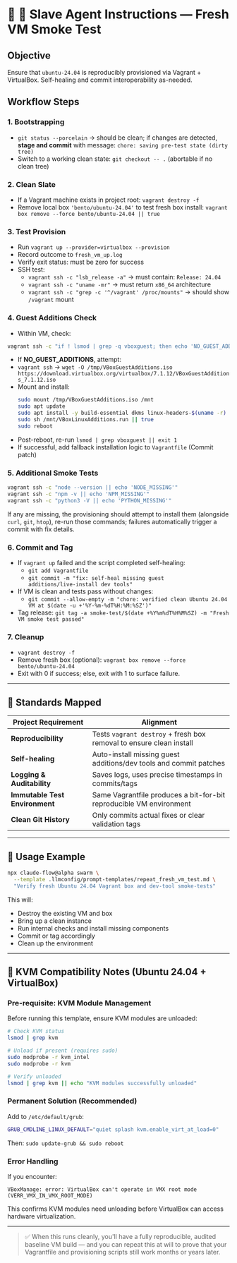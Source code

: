 # 🧪 🎯 Slave Agent Instructions — Fresh VM Smoke Test

## Objective

Ensure that `ubuntu-24.04` is reproducibly provisioned via Vagrant + VirtualBox.
Self-healing and commit interoperability as-needed.

## Workflow Steps

### 1. Bootstrapping

- `git status --porcelain` → should be clean; if changes are detected, **stage
  and commit** with message:
  `chore: saving pre‑test state (dirty tree)`
- Switch to a working clean state:
  `git checkout -- .` (abortable if no clean tree)

### 2. Clean Slate

- If a Vagrant machine exists in project root:
  `vagrant destroy -f`
- Remove local box `'bento/ubuntu-24.04'` to test fresh box install:
  `vagrant box remove --force bento/ubuntu-24.04 || true`

### 3. Test Provision

- Run `vagrant up --provider=virtualbox --provision`
- Record outcome to `fresh_vm_up.log`
- Verify exit status: must be zero for success
- SSH test:
  - `vagrant ssh -c "lsb_release -a"` → must contain: `Release: 24.04`
  - `vagrant ssh -c "uname -mr"` → must return `x86_64` architecture
  - `vagrant ssh -c "grep -c '^/vagrant' /proc/mounts"` → should show `/vagrant`
    mount

### 4. Guest Additions Check

- Within VM, check:

```bash
vagrant ssh -c "if ! lsmod | grep -q vboxguest; then echo 'NO_GUEST_ADDITIONS'; fi"
```

- If **NO_GUEST_ADDITIONS**, attempt:
- `vagrant ssh` →
  `wget -O /tmp/VBoxGuestAdditions.iso https://download.virtualbox.org/virtualbox/7.1.12/VBoxGuestAdditions_7.1.12.iso`
- Mount and install:
  ```bash
  sudo mount /tmp/VBoxGuestAdditions.iso /mnt
  sudo apt update
  sudo apt install -y build-essential dkms linux-headers-$(uname -r)
  sudo sh /mnt/VBoxLinuxAdditions.run || true
  sudo reboot
  ```
- Post-reboot, re-run `lsmod | grep vboxguest || exit 1`
- If successful, add fallback installation logic to `Vagrantfile` (Commit patch)

### 5. Additional Smoke Tests

```bash
vagrant ssh -c "node --version || echo 'NODE_MISSING'"
vagrant ssh -c "npm -v || echo 'NPM_MISSING'"
vagrant ssh -c "python3 -V || echo 'PYTHON_MISSING'"
```

If any are missing, the provisioning should attempt to install them (alongside
`curl`, `git`, `htop`), re-run those commands; failures automatically trigger a
commit with fix details.

### 6. Commit and Tag

- If `vagrant up` failed and the script completed self-healing:
  - `git add Vagrantfile`
  - `git commit -m "fix: self‑heal missing guest additions/live‑install dev tools"`
- If VM is clean and tests pass without changes:
  - `git commit --allow-empty -m "chore: verified clean Ubuntu 24.04 VM at $(date -u +'%Y-%m-%dT%H:%M:%SZ')"`
- Tag release:
  `git tag -a smoke-test/$(date +%Y%m%dT%H%M%SZ) -m "Fresh VM smoke test passed"`

### 7. Cleanup

- `vagrant destroy -f`
- Remove fresh box (optional): `vagrant box remove --force bento/ubuntu-24.04`
- Exit with 0 if success; else, exit with 1 to surface failure.

---

## 🧠 Standards Mapped

| Project Requirement            | Alignment                                                           |
| ------------------------------ | ------------------------------------------------------------------- |
| **Reproducibility**            | Tests `vagrant destroy` + fresh box removal to ensure clean install |
| **Self-healing**               | Auto-install missing guest additions/dev tools and commit patches   |
| **Logging & Auditability**     | Saves logs, uses precise timestamps in commits/tags                 |
| **Immutable Test Environment** | Same Vagrantfile produces a bit-for-bit reproducible VM environment |
| **Clean Git History**          | Only commits actual fixes or clear validation tags                  |

---

## 🧩 Usage Example

```bash
npx claude‑flow@alpha swarm \
  --template .llmconfig/prompt‑templates/repeat_fresh_vm_test.md \
  "Verify fresh Ubuntu 24.04 Vagrant box and dev-tool smoke‑tests"
```

This will:

- Destroy the existing VM and box
- Bring up a clean instance
- Run internal checks and install missing components
- Commit or tag accordingly
- Clean up the environment

---

## 🚨 KVM Compatibility Notes (Ubuntu 24.04 + VirtualBox)

### Pre-requisite: KVM Module Management

Before running this template, ensure KVM modules are unloaded:

```bash
# Check KVM status
lsmod | grep kvm

# Unload if present (requires sudo)
sudo modprobe -r kvm_intel
sudo modprobe -r kvm

# Verify unloaded
lsmod | grep kvm || echo "KVM modules successfully unloaded"
```

### Permanent Solution (Recommended)

Add to `/etc/default/grub`:

```bash
GRUB_CMDLINE_LINUX_DEFAULT="quiet splash kvm.enable_virt_at_load=0"
```

Then: `sudo update-grub && sudo reboot`

### Error Handling

If you encounter:

```
VBoxManage: error: VirtualBox can't operate in VMX root mode (VERR_VMX_IN_VMX_ROOT_MODE)
```

This confirms KVM modules need unloading before VirtualBox can access hardware
virtualization.

---

> ✅ When this runs cleanly, you'll have a fully reproducible, audited baseline
> VM build — and you can repeat this at will to prove that your Vagrantfile and
> provisioning scripts still work months or years later.
